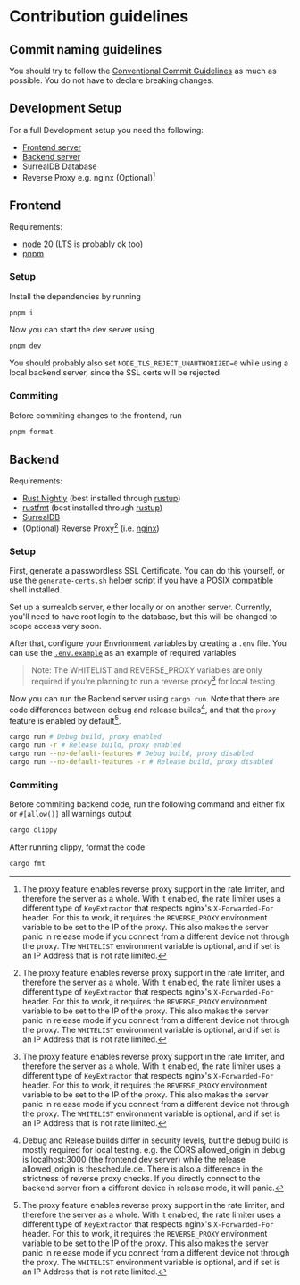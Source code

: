 # Contribution guidelines

## Commit naming guidelines

You should try to follow the [Conventional Commit Guidelines](https://www.conventionalcommits.org/en/v1.0.0/) as much as possible. You do not have to declare breaking changes.

## Development Setup

For a full Development setup you need the following:
- [Frontend server](#frontend)
- [Backend server](#backend)
- SurrealDB Database
- Reverse Proxy e.g. nginx (Optional)[^proxy]

## Frontend

Requirements:
- [node](https//nodejs.org) 20 (LTS is probably ok too)
- [pnpm](https://pnpm.io)

### Setup

Install the dependencies by running
```sh
pnpm i
```

Now you can start the dev server using
```sh
pnpm dev
```
You should probably also set `NODE_TLS_REJECT_UNAUTHORIZED=0` while using a local backend server, since the SSL certs will be rejected

### Commiting

Before commiting changes to the frontend, run
```sh
pnpm format
```

## Backend

Requirements:
- [Rust Nightly](https://www.rust-lang.org/) (best installed through [rustup](https://rustup.rs/))
- [rustfmt](https://github.com/rust-lang/rustfmt) (best installed through [rustup](https://rustup.rs/))
- [SurrealDB](https://surrealdb.com)
- (Optional) Reverse Proxy[^proxy] (i.e. [nginx](https://nginx.com))

### Setup

First, generate a passwordless SSL Certificate. You can do this yourself, or use the `generate-certs.sh` helper script if you have a POSIX compatible shell installed.

Set up a surrealdb server, either locally or on another server. Currently, you'll need to have root login to the database, but this will be changed to scope access very soon.

After that, configure your Envrionment variables by creating a `.env` file. You can use the [`.env.example`](backend/.env.example) as an example of required variables

> Note: The WHITELIST and REVERSE_PROXY variables are only required if you're planning to run a reverse proxy[^proxy] for local testing

Now you can run the Backend server using `cargo run`. Note that there are code differences between debug and release builds[^buildtypes], and that the `proxy` feature is enabled by default[^proxy].
```sh
cargo run # Debug build, proxy enabled
cargo run -r # Release build, proxy enabled
cargo run --no-default-features # Debug build, proxy disabled
cargo run --no-default-features -r # Release build, proxy disabled
```

[^buildtypes]: Debug and Release builds differ in security levels, but the debug build is mostly required for local testing.
e.g. the CORS allowed_origin in debug is localhost:3000 (the frontend dev server) while the release allowed_origin is theschedule.de.
There is also a difference in the strictness of reverse proxy checks. If you directly connect to the backend server from a different device in release mode, it will panic.

[^proxy]: The proxy feature enables reverse proxy support in the rate limiter, and therefore the server as a whole. With it enabled, the rate limiter uses a different type of `KeyExtractor`
that respects nginx's `X-Forwarded-For` header. For this to work, it requires the `REVERSE_PROXY` environment variable to be set to the IP of the proxy. This also makes the server panic in
release mode[^buildtypes] if you connect from a different device not through the proxy. The `WHITELIST` environment variable is optional, and if set is an IP Address that is not rate limited.

### Commiting

Before commiting backend code, run the following command and either fix or `#[allow()]` all warnings output
```sh
cargo clippy
```

After running clippy, format the code
```sh
cargo fmt
```
